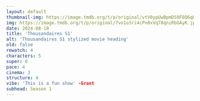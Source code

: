 ```yaml
---
layout: default
thumbnail-img: https://image.tmdb.org/t/p/original/vtV0ypUwBpmDS0F8Q6qW7Ieklrg.png
img: https://image.tmdb.org/t/p/original/7vo1o3ri4cPn0xVq78qniRbGAyK.jpg
date: 2024-08-10
title: 'Thousandaires S1'
alt: 'Thousandaires S1 stylized movie heading'
old: false
rewatch: 4
characters: 5
super: 0
pace: 4
cinema: 3
structure: 4
vibe: 'This is a fun show' -Grant
subhead: Season 1
---
```

